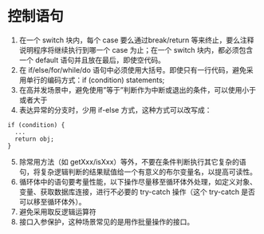 # 控制语句

1. 在一个 switch 块内，每个 case 要么通过break/return 等来终止，要么注释说明程序将继续执行到哪一个 case 为止；在一个 switch 块内，都必须包含一个 default 语句并且放在最后，即使空代码。
2. 在 if/else/for/while/do 语句中必须使用大括号。即使只有一行代码，避免采用单行的编码方式：if (condition) statements;
3. 在高并发场景中，避免使用”等于”判断作为中断或退出的条件，可以使用小于或者大于 
4. 表达异常的分支时，少用 if-else 方式，这种方式可以改写成：

  ```
  if (condition) {
    ...
    return obj;
  } 
  ```
5. 除常用方法（如 getXxx/isXxx）等外，不要在条件判断执行其它复杂的语句，将复杂逻辑判断的结果赋值给一个有意义的布尔变量名，以提高可读性。
6. 循环体中的语句要考量性能，以下操作尽量移至循环体外处理，如定义对象、变量、获取数据库连接，进行不必要的 try-catch 操作（这个 try-catch 是否可以移至循环体外）。
7. 避免采用取反逻辑运算符
8. 接口入参保护，这种场景常见的是用作批量操作的接口。